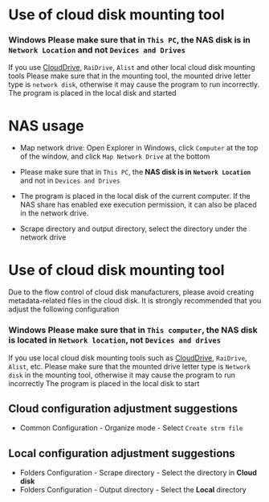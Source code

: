 # Use of cloud disk mounting tool
### Windows Please make sure that in `This PC`, the NAS disk is in `Network Location` and not `Devices and Drives`
If you use [CloudDrive](https://www.clouddrive2.com/), `RaiDrive`, `Alist` and other local cloud disk mounting tools
Please make sure that in the mounting tool, the mounted drive letter type is `network disk`, otherwise it may cause the program to run incorrectly.
The program is placed in the local disk and started

# NAS usage
* Map network drive: Open Explorer in Windows, click `Computer` at the top of the window, and click `Map Network Drive` at the bottom

* Please make sure that in `This PC`, the **NAS disk is in `Network Location`** and not in `Devices and Drives`

* The program is placed in the local disk of the current computer. If the NAS share has enabled exe execution permission, it can also be placed in the network drive.

* Scrape directory and output directory, select the directory under the network drive

# Use of cloud disk mounting tool
Due to the flow control of cloud disk manufacturers, please avoid creating metadata-related files in the cloud disk. It is strongly recommended that you adjust the following configuration
### Windows Please make sure that in `This computer`, the NAS disk is located in `Network location`, not `Devices and drives`
If you use local cloud disk mounting tools such as [CloudDrive](https://www.clouddrive2.com/), `RaiDrive`, `Alist`, etc.
Please make sure that the mounted drive letter type is `Network disk` in the mounting tool, otherwise it may cause the program to run incorrectly
The program is placed in the local disk to start

## Cloud configuration adjustment suggestions
* Common Configuration - Organize mode - Select `Create strm file`

## Local configuration adjustment suggestions
* Folders Configuration - Scrape directory - Select the directory in **Cloud disk**
* Folders Configuration - Output directory - Select the **Local** directory